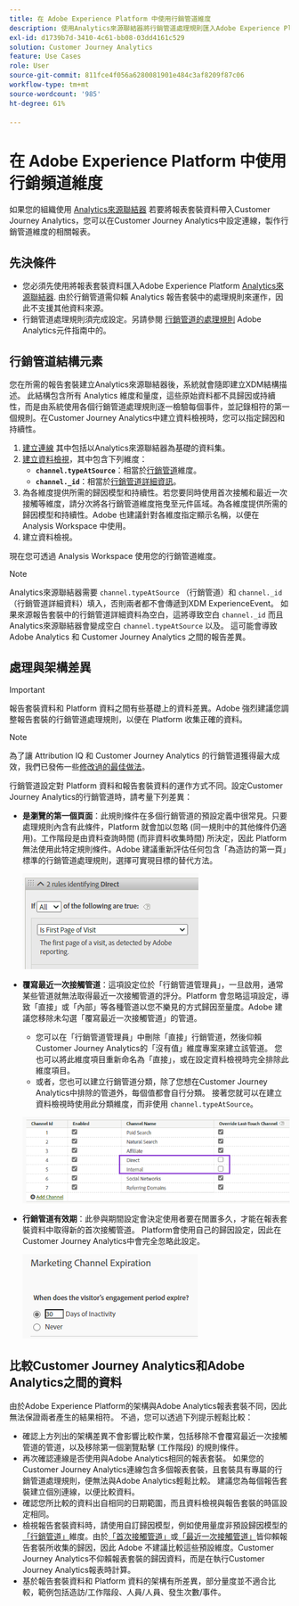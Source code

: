```yaml
---
title: 在 Adobe Experience Platform 中使用行銷管道維度
description: 使用Analytics來源聯結器將行銷管道處理規則匯入Adobe Experience Platform。
exl-id: d1739b7d-3410-4c61-bb08-03dd4161c529
solution: Customer Journey Analytics
feature: Use Cases
role: User
source-git-commit: 811fce4f056a6280081901e484c3af8209f87c06
workflow-type: tm+mt
source-wordcount: '985'
ht-degree: 61%

---
```


# 在 Adobe Experience Platform 中使用行銷頻道維度

如果您的組織使用 [Analytics來源聯結器](https://experienceleague.adobe.com/docs/experience-platform/sources/connectors/adobe-applications/analytics.html?lang=zh-Hant) 若要將報表套裝資料帶入Customer Journey Analytics，您可以在Customer Journey Analytics中設定連線，製作行銷管道維度的相關報表。

## 先決條件

* 您必須先使用將報表套裝資料匯入Adobe Experience Platform [Analytics來源聯結器](https://experienceleague.adobe.com/docs/experience-platform/sources/connectors/adobe-applications/analytics.html?lang=zh-Hant). 由於行銷管道需仰賴 Analytics 報告套裝中的處理規則來運作，因此不支援其他資料來源。
* 行銷管道處理規則須完成設定。另請參閱 [行銷管道的處理規則](https://experienceleague.adobe.com/docs/analytics/admin/admin-tools/manage-report-suites/edit-report-suite/marketing-channels/c-rules.html?lang=zh-Hant) Adobe Analytics元件指南中的。

## 行銷管道結構元素

您在所需的報告套裝建立Analytics來源聯結器後，系統就會隨即建立XDM結構描述。 此結構包含所有 Analytics 維度和量度，這些原始資料都不具歸因或持續性，而是由系統使用各個行銷管道處理規則逐一檢驗每個事件，並記錄相符的第一個規則。在Customer Journey Analytics中建立資料檢視時，您可以指定歸因和持續性。

1. [建立連線](/help/connections/create-connection.md) 其中包括以Analytics來源聯結器為基礎的資料集。
2. [建立資料檢視](/help/data-views/create-dataview.md)，其中包含下列維度：
   * **`channel.typeAtSource`**：相當於[行銷管道](https://experienceleague.adobe.com/docs/analytics/components/dimensions/marketing-channel.html?lang=zh-Hant)維度。
   * **`channel._id`**：相當於[行銷管道詳細資訊](https://experienceleague.adobe.com/docs/analytics/components/dimensions/marketing-detail.html?lang=zh-Hant)。
3. 為各維度提供所需的歸因模型和持續性。若您要同時使用首次接觸和最近一次接觸等維度，請分次將各行銷管道維度拖曳至元件區域。為各維度提供所需的歸因模型和持續性。Adobe 也建議針對各維度指定顯示名稱，以便在 Analysis Workspace 中使用。
4. 建立資料檢視。

現在您可透過 Analysis Workspace 使用您的行銷管道維度。

>[!NOTE]
>
> Analytics來源聯結器需要 `channel.typeAtSource` （行銷管道）和 `channel._id` （行銷管道詳細資料）填入，否則兩者都不會傳遞到XDM ExperienceEvent。 如果來源報告套裝中的行銷管道詳細資料為空白，這將導致空白 `channel._id` 而且Analytics來源聯結器會變成空白 `channel.typeAtSource` 以及。 這可能會導致 Adobe Analytics 和 Customer Journey Analytics 之間的報告差異。

## 處理與架構差異

>[!IMPORTANT]
>
>報告套裝資料和 Platform 資料之間有些基礎上的資料差異。Adobe 強烈建議您調整報告套裝的行銷管道處理規則，以便在 Platform 收集正確的資料。

>[!NOTE]
>
>為了讓 Attribution IQ 和 Customer Journey Analytics 的行銷管道獲得最大成效，我們已發佈一些[修改過的最佳做法](https://experienceleague.adobe.com/docs/analytics/components/marketing-channels/mchannel-best-practices.html?lang=zh-Hant)。

行銷管道設定對 Platform 資料和報告套裝資料的運作方式不同。設定Customer Journey Analytics的行銷管道時，請考量下列差異：

* **是瀏覽的第一個頁面**：此規則條件在多個行銷管道的預設定義中很常見。只要處理規則內含有此條件，Platform 就會加以忽略 (同一規則中的其他條件仍適用)。工作階段是由資料查詢時間 (而非資料收集時間) 所決定，因此 Platform 無法使用此特定規則條件。Adobe 建議重新評估任何包含「為造訪的第一頁」標準的行銷管道處理規則，選擇可實現目標的替代方法。

  ![瀏覽的第一個頁面](../assets/first-page-of-visit.png)

* **覆寫最近一次接觸管道**：這項設定位於「行銷管道管理員」，一旦啟用，通常某些管道就無法取得最近一次接觸管道的評分。Platform 會忽略這項設定，導致「直接」或「內部」等各種管道以您不樂見的方式歸因至量度。Adobe 建議您移除未勾選「覆寫最近一次接觸管道」的管道。
   * 您可以在「行銷管道管理員」中刪除「直接」行銷管道，然後仰賴Customer Journey Analytics的「沒有值」維度專案來建立該管道。 您也可以將此維度項目重新命名為「直接」，或在設定資料檢視時完全排除此維度項目。
   * 或者，您也可以建立行銷管道分類，除了您想在Customer Journey Analytics中排除的管道外，每個值都會自行分類。 接著您就可以在建立資料檢視時使用此分類維度，而非使用 `channel.typeAtSource`。

  ![覆寫最近一次接觸管道](../assets/override-last-touch-channel.png)

* **行銷管道有效期**：此參與期間設定會決定使用者要在閒置多久，才能在報表套裝資料中取得新的首次接觸管道。 Platform會使用自己的歸因設定，因此在Customer Journey Analytics中會完全忽略此設定。

  ![行銷管道有效期](../assets/marketing-channel-expiration.png)

## 比較Customer Journey Analytics和Adobe Analytics之間的資料

由於Adobe Experience Platform的架構與Adobe Analytics報表套裝不同，因此無法保證兩者產生的結果相符。 不過，您可以透過下列提示輕鬆比較：

* 確認上方列出的架構差異不會影響比較作業，包括移除不會覆寫最近一次接觸管道的管道，以及移除第一個瀏覽點擊 (工作階段) 的規則條件。
* 再次確認連線是否使用與Adobe Analytics相同的報表套裝。 如果您的Customer Journey Analytics連線包含多個報表套裝，且套裝具有專屬的行銷管道處理規則，便無法與Adobe Analytics輕鬆比較。 建議您為每個報告套裝建立個別連線，以便比較資料。
* 確認您所比較的資料出自相同的日期範圍，而且資料檢視與報告套裝的時區設定相同。
* 檢視報告套裝資料時，請使用自訂歸因模型，例如使用量度非預設歸因模型的[「行銷管道」](https://experienceleague.adobe.com/docs/analytics/components/dimensions/marketing-channel.html?lang=zh-Hant)維度。由於[「首次接觸管道」](https://experienceleague.adobe.com/docs/analytics/components/dimensions/first-touch-channel.html?lang=zh-Hant)或[「最近一次接觸管道」](https://experienceleague.adobe.com/docs/analytics/components/dimensions/last-touch-channel.html?lang=zh-Hant)皆仰賴報告套裝所收集的歸因，因此 Adobe 不建議比較這些預設維度。Customer Journey Analytics不仰賴報表套裝的歸因資料，而是在執行Customer Journey Analytics報表時計算。
* 基於報告套裝資料和 Platform 資料的架構有所差異，部分量度並不適合比較，範例包括造訪/工作階段、人員/人員、發生次數/事件。
